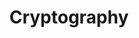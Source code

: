 ---
title: "Cryptography"
grade: "1<sup>st</sup> year MSc"
year: "2025"
load: "30h"
link: https://cyberschool.univ-rennes.fr/formation/formations-en-cybersecurite/master-mathematiques-et-applications-parcours-mathematiques-de-linformation-cryptographie/programme-de-cours-du-master-mathematiques-et-applications-parcours-mathematiques-de-linformation-cryptographie/cryptographie/
---